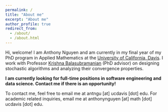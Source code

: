 ```yaml
---
permalink: /
title: "About me"
excerpt: "About me"
author_profile: true
redirect_from: 
  - /about/
  - /about.html
---
```


Hi, welcome! I am Anthony Nguyen and am currently in my final year of my PhD program in Applied Mathematics at the <a href="https://www.math.ucdavis.edu/">University of California, Davis</a>. I work with Professor <a href="https://sites.google.com/view/kriznakumar/home"> Krishna Balasubramanian</a> (PhD advisor) on designing stochastic algorithms and analyzing their convergence properties. 

<b>I am currently looking for full-time positions in software engineering and data science. Contact me if there is an opportunity!</b>

To contact me, feel free to email me at antngu [at] ucdavis [dot] edu. For academic related inquiries, email me at anthonynguyen [at] math [dot] ucdavis [dot] edu.
